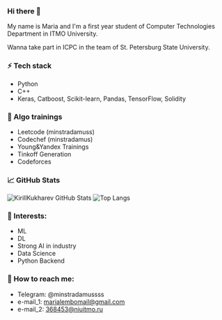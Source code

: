 ### Hi there 👋
My name is Maria and I'm a first year student of Computer Technologies Department in ITMO University.

Wanna take part in ICPC in the team of St. Petersburg State University.

### ⚡ Tech stack
* Python
* C++
* Keras, Catboost, Scikit-learn, Pandas, TensorFlow, Solidity

### 🗿 Algo trainings
* Leetcode   (minstradamuss)
* Codechef   (minstradamus)
* Young&Yandex Trainings
* Tinkoff Generation
* Сodeforces

### 📈 GitHub Stats
![KirillKukharev GitHub Stats](https://github-readme-stats.vercel.app/api?username=minstradamuss&count_private=true&hide=contribs&show_icons=true&theme=radical)
![Top Langs](https://github-readme-stats.vercel.app/api/top-langs/?username=minstradamuss&count_private=true&hide=tsql&langs_count=9&theme=radical&layout=compact)

### 🌱 Interests:
- ML
- DL
- Strong AI in industry
- Data Science
- Python Backend

### 💬 How to reach me: 
* Telegram: @minstradamussss
* e-mail_1: marialembomail@gmail.com
* e-mail_2: 368453@niuitmo.ru

